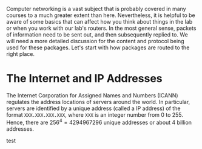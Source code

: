 Computer networking is a vast subject that is probably covered in many courses to a much greater extent than here. Nevertheless, it is helpful to be aware of some basics that can affect how you think about things in the lab or when you work with our lab's routers. In the most general sense, packets of information need to be sent out, and then subsequently replied to. We will need a more detailed discussion for the content and protocol being used for these packages. Let's start with how packages are routed to the right place. 

# The Internet and IP Addresses

The Internet Corporation for Assigned Names and Numbers (ICANN) regulates the address locations of servers around the world. In particular, servers are identified by a unique address (called a IP address) of the format `XXX.XXX.XXX.XXX`, where `XXX` is an integer number from 0 to 255. Hence, there are $256^4 = 4294967296$ unique addresses or about 4 billion addresses. 


test